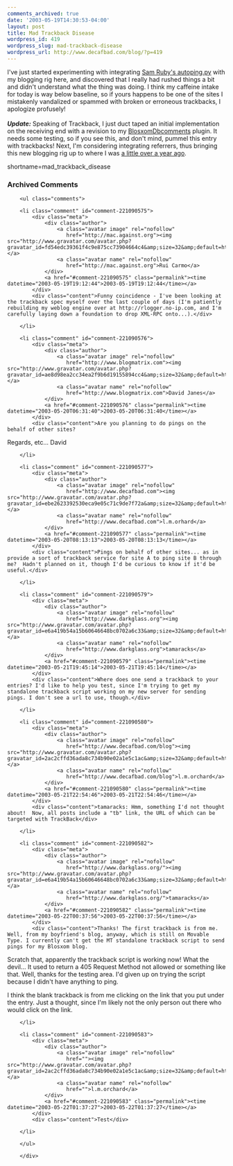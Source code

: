 ```yaml
---
comments_archived: true
date: '2003-05-19T14:30:53-04:00'
layout: post
title: Mad Trackback Disease
wordpress_id: 419
wordpress_slug: mad-trackback-disease
wordpress_url: http://www.decafbad.com/blog/?p=419
---
```

I've just started experimenting with integrating
<a href="http://www.intertwingly.net/code/autoping.py" target="_top">Sam Ruby's autoping.py</a> with my blogging
rig here, and discovered that I really had rushed things a bit and didn't
understand what the thing was doing.  I think my caffeine intake for today is
way below baseline, so if yours happens to be one of the sites I mistakenly
vandalized or spammed with broken or erroneous trackbacks, I apologize profusely!
<br /><br />
<b><i>Update:</i></b>  Speaking of Trackback, I just duct taped an initial implementation on
the receiving end with a revision to my <a href="http://www.decafbad.com/twiki/bin/view/Main/BlosxomDbcomments">BlosxomDbcomments</a> plugin.  It needs some testing,
so if you see this, and don't mind, pummel this entry with trackbacks!  Next, I'm
considering integrating referrers, thus bringing this new blogging rig up to
where I was <a href="http://www.decafbad.com/blog/tech/old/oooaab.html" target="_top">a little over a year ago</a>.
<!--more-->
shortname=mad_trackback_disease

<div id="comments" class="comments archived-comments">
            <h3>Archived Comments</h3>
            
        <ul class="comments">
            
        <li class="comment" id="comment-221090575">
            <div class="meta">
                <div class="author">
                    <a class="avatar image" rel="nofollow" 
                       href="http://mac.against.org"><img src="http://www.gravatar.com/avatar.php?gravatar_id=fd54edc39361f4c9e875cc73904664c4&amp;size=32&amp;default=http://mediacdn.disqus.com/1320279820/images/noavatar32.png"/></a>
                    <a class="avatar name" rel="nofollow" 
                       href="http://mac.against.org">Rui Carmo</a>
                </div>
                <a href="#comment-221090575" class="permalink"><time datetime="2003-05-19T19:12:44">2003-05-19T19:12:44</time></a>
            </div>
            <div class="content">Funny coincidence - I've been looking at the trackback spec myself over the last couple of days (I'm patiently rebuilding my weblog engine over at http://rlogger.no-ip.com, and I'm carefully laying down a foundation to drop XML-RPC onto...).</div>
            
        </li>
    
        <li class="comment" id="comment-221090576">
            <div class="meta">
                <div class="author">
                    <a class="avatar image" rel="nofollow" 
                       href="http://www.blogmatrix.com"><img src="http://www.gravatar.com/avatar.php?gravatar_id=ae8d98ea2cc34ea2f9b6d19155894cc4&amp;size=32&amp;default=http://mediacdn.disqus.com/1320279820/images/noavatar32.png"/></a>
                    <a class="avatar name" rel="nofollow" 
                       href="http://www.blogmatrix.com">David Janes</a>
                </div>
                <a href="#comment-221090576" class="permalink"><time datetime="2003-05-20T06:31:40">2003-05-20T06:31:40</time></a>
            </div>
            <div class="content">Are you planning to do pings on the behalf of other sites?

Regards, etc...
David</div>
            
        </li>
    
        <li class="comment" id="comment-221090577">
            <div class="meta">
                <div class="author">
                    <a class="avatar image" rel="nofollow" 
                       href="http://www.decafbad.com"><img src="http://www.gravatar.com/avatar.php?gravatar_id=ebe2623392530eca9e05c71c9de7f72a&amp;size=32&amp;default=http://mediacdn.disqus.com/1320279820/images/noavatar32.png"/></a>
                    <a class="avatar name" rel="nofollow" 
                       href="http://www.decafbad.com">l.m.orhard</a>
                </div>
                <a href="#comment-221090577" class="permalink"><time datetime="2003-05-20T08:13:13">2003-05-20T08:13:13</time></a>
            </div>
            <div class="content">Pings on behalf of other sites... as in provide a sort of trackback service for site A to ping site B through me?  Hadn't planned on it, though I'd be curious to know if it'd be useful.</div>
            
        </li>
    
        <li class="comment" id="comment-221090579">
            <div class="meta">
                <div class="author">
                    <a class="avatar image" rel="nofollow" 
                       href="http://www.darkglass.org"><img src="http://www.gravatar.com/avatar.php?gravatar_id=e6a419b54a15b60646648bc0702a6c33&amp;size=32&amp;default=http://mediacdn.disqus.com/1320279820/images/noavatar32.png"/></a>
                    <a class="avatar name" rel="nofollow" 
                       href="http://www.darkglass.org">tamaracks</a>
                </div>
                <a href="#comment-221090579" class="permalink"><time datetime="2003-05-21T19:45:14">2003-05-21T19:45:14</time></a>
            </div>
            <div class="content">Where does one send a trackback to your entries? I'd like to help you test, since I'm trying to get my standalone trackback script working on my new server for sending pings. I don't see a url to use, though.</div>
            
        </li>
    
        <li class="comment" id="comment-221090580">
            <div class="meta">
                <div class="author">
                    <a class="avatar image" rel="nofollow" 
                       href="http://www.decafbad.com/blog"><img src="http://www.gravatar.com/avatar.php?gravatar_id=2ac2cffd36ada8c734b90e02a1e5c1ac&amp;size=32&amp;default=http://mediacdn.disqus.com/1320279820/images/noavatar32.png"/></a>
                    <a class="avatar name" rel="nofollow" 
                       href="http://www.decafbad.com/blog">l.m.orchard</a>
                </div>
                <a href="#comment-221090580" class="permalink"><time datetime="2003-05-21T22:54:46">2003-05-21T22:54:46</time></a>
            </div>
            <div class="content">tamaracks: Hmm, something I'd not thought about!  Now, all posts include a "tb" link, the URL of which can be targeted with TrackBack</div>
            
        </li>
    
        <li class="comment" id="comment-221090582">
            <div class="meta">
                <div class="author">
                    <a class="avatar image" rel="nofollow" 
                       href="http://www.darkglass.org/"><img src="http://www.gravatar.com/avatar.php?gravatar_id=e6a419b54a15b60646648bc0702a6c33&amp;size=32&amp;default=http://mediacdn.disqus.com/1320279820/images/noavatar32.png"/></a>
                    <a class="avatar name" rel="nofollow" 
                       href="http://www.darkglass.org/">tamaracks</a>
                </div>
                <a href="#comment-221090582" class="permalink"><time datetime="2003-05-22T00:37:56">2003-05-22T00:37:56</time></a>
            </div>
            <div class="content">Thanks! The first trackback is from me. Well, from my boyfriend's blog, anyway, which is still on Movable Type. I currently can't get the MT standalone trackback script to send pings for my Blosxom blog.

Scratch that, apparently the trackback script is working now! What the devil... It used to return a 405 Request Method not allowed or something like that. Well, thanks for the testing area. I'd given up on trying the script because I didn't have anything to ping.

I think the blank trackback is from me clicking on the link that you put under the entry. Just a thought, since I'm likely not the only person out there who would click on the link.</div>
            
        </li>
    
        <li class="comment" id="comment-221090583">
            <div class="meta">
                <div class="author">
                    <a class="avatar image" rel="nofollow" 
                       href=""><img src="http://www.gravatar.com/avatar.php?gravatar_id=2ac2cffd36ada8c734b90e02a1e5c1ac&amp;size=32&amp;default=http://mediacdn.disqus.com/1320279820/images/noavatar32.png"/></a>
                    <a class="avatar name" rel="nofollow" 
                       href="">l.m.orchard</a>
                </div>
                <a href="#comment-221090583" class="permalink"><time datetime="2003-05-22T01:37:27">2003-05-22T01:37:27</time></a>
            </div>
            <div class="content">Test</div>
            
        </li>
    
        </ul>
    
        </div>
    